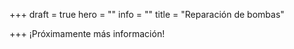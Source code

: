 +++
draft = true
hero = ""
info = ""
title = "Reparación de bombas"

+++
¡Próximamente más información!